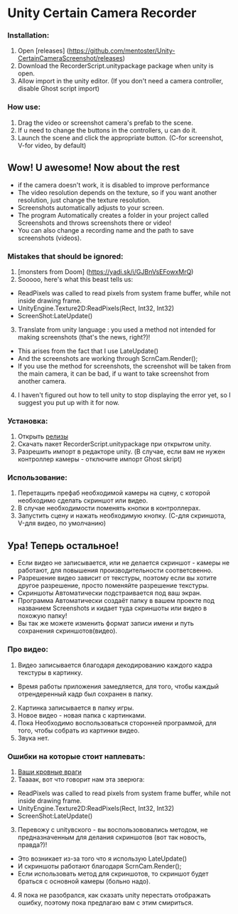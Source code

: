 # Unity Certain Camera Recorder

### Installation:
1. Open [releases] (https://github.com/mentoster/Unity-CertainCameraScreenshot/releases)
2. Download the RecorderScript.unitypackage package when unity is open.
3. Allow import in the unity editor. (If you don't need a camera controller, disable Ghost script import)

### How use:
1. Drag the video or screenshot camera's prefab to the scene.
2. If  u need to change the buttons in the controllers, u can do it.
3. Launch the scene and click the appropriate button. (C-for screenshot, V-for video, by default)

## Wow! U awesome! Now about the rest
* if the camera doesn't work, it is disabled to improve performance
* The video resolution depends on the texture, so if you want another resolution, just change the texture resolution.
* Screenshots automatically adjusts to your screen.
* The program Automatically creates a folder in your project called Screenshots and throws screenshots there or video!
* You can also change  a  recording name and the path to save screenshots (videos).

### Mistakes that should be ignored:
1. [monsters from Doom] (https://yadi.sk/i/GJBnVsEFowxMrQ)
2. Sooooo, here's what this beast tells us:
* ReadPixels was called to read pixels from system frame buffer, while not inside drawing frame.
* UnityEngine.Texture2D:ReadPixels(Rect, Int32, Int32)
* ScreenShot:LateUpdate()
3. Translate from unity language : you used a method not intended for making screenshots (that's the news, right?)!
* This arises from the fact that I use LateUpdate()
* And the screenshots are working through ScrnCam.Render();
* If you use the method for screenshots, the screenshot will be taken from the main camera, it can be bad, if u want to take screenshot from another camera.
4. I haven't figured out how to tell unity to stop displaying the error yet, so I suggest you put up with it for now.

### Установка:
1. Открыть [релизы](https://github.com/mentoster/Unity-CertainCameraScreenshot/releases)
2. Скачать пакет RecorderScript.unitypackage при открытом unity.
3. Разрешить импорт в редакторе unity. (В случае, если вам не нужен контроллер камеры - отключите импорт Ghost skript)

### Использование:
1.  Перетащить  префаб необходимой  камеры на сцену, с которой необходимо сделать скриншот или видео.
2.  В случае необходимости поменять кнопки в контроллерах.
3. Запустить сцену и нажать необходимую кнопку. (С-для скриншота, V-для видео, по умолчанию)

## Ура! Теперь остальное!
  * Если видео не записывается, или не делается скриншот - камеры не работают, для повышения производительности соответсвенно.
  * Разрешение видео зависит от текстуры, поэтому если вы хотите другое разрешение, просто поменяйте разрешение текстуры.
  * Скриншоты Автоматически  подстраивается под ваш экран.
  * Программа Автоматически  создаёт папку в вашем проекте под названием Screenshots и кидает туда скриншоты или видео в похожую папку!
  * Вы так же можете изменить формат записи имени и путь сохранения скриншотов(видео).
  
### Про видео:
1. Видео записывается благодаря декодированию каждого кадра текстуры в картинку.
* Время работы приложения замедляется, для того, чтобы каждый отрендеренный кадр был сохранен в папку.
2. Картинка записывается в папку игры.
3. Новое  видео - новая папка с картинками. 
4. Пока Необходимо воспользоваться сторонней программой, для того, чтобы собрать из картинки  видео.
5. Звука нет.

### Ошибки на которые стоит наплевать:
1. [Ваши кровные враги](https://yadi.sk/i/GJBnVsEFowxMrQ)
2. Таааак, вот что говорит нам эта зверюга:
* ReadPixels was called to read pixels from system frame buffer, while not inside drawing frame.
* UnityEngine.Texture2D:ReadPixels(Rect, Int32, Int32)
* ScreenShot:LateUpdate() 
3. Перевожу с unityвского - вы воспользововались методом, не предназначенным для делания скриншотов (вот так новость, правда?)!
* Это возникает из-за того что я использую LateUpdate()
* И скриншоты  работают благодаря ScrnCam.Render();
* Если использовать метод для скриншотов, то скриншот будет браться с основной камеры (больно надо).
4. Я пока не разобрался, как сказать unity перестать отображать ошибку, поэтому пока предлагаю вам с этим смириться.  


